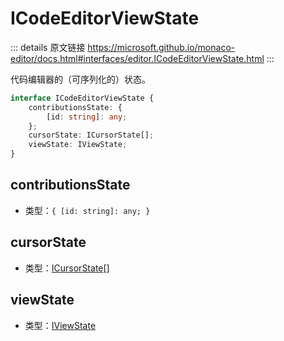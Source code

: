 # ICodeEditorViewState
        
::: details 原文链接
https://microsoft.github.io/monaco-editor/docs.html#interfaces/editor.ICodeEditorViewState.html
:::

代码编辑器的（可序列化的）状态。

```ts
interface ICodeEditorViewState {
    contributionsState: {
        [id: string]: any;
    };
    cursorState: ICursorState[];
    viewState: IViewState;
}
```

## contributionsState
- 类型：`{ [id: string]: any; }`

## cursorState
- 类型：[ICursorState](/api/editor/ICursorState.md)[]


## viewState
- 类型：[IViewState](/api/editor/IViewState.md)

